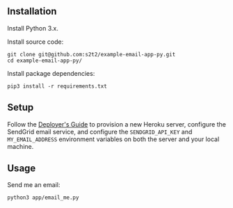 
## Installation

Install Python 3.x.

Install source code:

```shell
git clone git@github.com:s2t2/example-email-app-py.git
cd example-email-app-py/
```

Install package dependencies:

```shell
pip3 install -r requirements.txt
```

## Setup

Follow the [Deployer's Guide](DEPLOY.md) to provision a new Heroku server, configure the SendGrid email service, and configure the `SENDGRID_API_KEY` and `MY_EMAIL_ADDRESS` environment variables on both the server and your local machine.

## Usage

Send me an email:

```shell
python3 app/email_me.py
```

